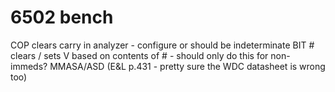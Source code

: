 

# 6502 bench

COP clears carry in analyzer - configure or should be indeterminate
BIT # clears / sets V based on contents of # - should only do this for non-immeds? MMASA/ASD (E&L p.431 - pretty sure the WDC datasheet is wrong too)